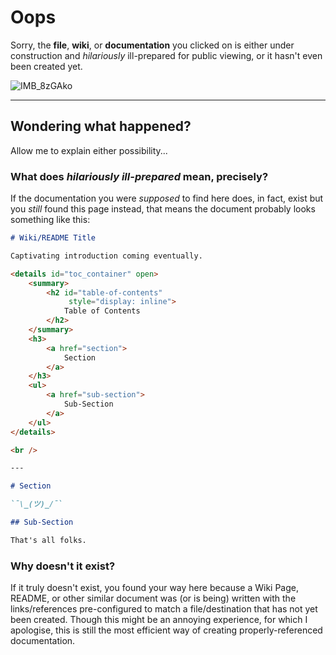 # Oops

Sorry, the __file__, __wiki__, or __documentation__ you clicked on is either under construction and *hilariously* ill-prepared for public viewing, or it hasn't even been created yet. 

![IMB_8zGAko](https://user-images.githubusercontent.com/100762874/230758762-8ca2b912-ef19-4331-8627-a61818f5b71c.gif)

---

## Wondering what happened?

Allow me to explain either possibility...

### What does *hilariously ill-prepared* mean, precisely?

If the documentation you were *supposed* to find here does, in fact, exist but you *still* found this page instead, that means the document probably looks something like this:

```markdown
# Wiki/README Title

Captivating introduction coming eventually.

<details id="toc_container" open>
	<summary>
		<h2 id="table-of-contents"
		     style="display: inline">
			Table of Contents
		</h2>
	</summary>
	<h3>
		<a href="section">
			Section
		</a>
	</h3>
	<ul>
		<a href="sub-section">
			Sub-Section
		</a>
	</ul>
</details>

<br />

---

# Section

`¯\_(ツ)_/¯`

## Sub-Section

That's all folks.
```

### Why doesn't it exist?

If it truly doesn't exist, you found your way here because a Wiki Page, README, or other similar document was (or is being) written with the links/references pre-configured to match a file/destination that has not yet been created. Though this might be an annoying experience, for which I apologise, this is still the most efficient way of creating properly-referenced documentation.

